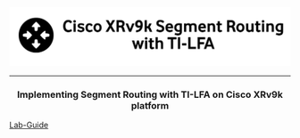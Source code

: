 <p align="center">
    <img width="800" src="https://github.com/hmntsharma/cisco-segment-routing/blob/main/docs/assets/images/heading.png?raw=true" alt="logo">
</p>

---

<h3 align="center">Implementing Segment Routing with TI-LFA on Cisco XRv9k platform</h3>

<a align="center" href="https://hmntsharma.github.io/cisco-segment-routing/">Lab-Guide</a>


